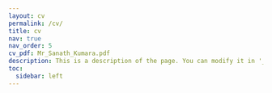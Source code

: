```yaml
---
layout: cv
permalink: /cv/
title: cv
nav: true
nav_order: 5
cv_pdf: Mr_Sanath_Kumara.pdf
description: This is a description of the page. You can modify it in '_pages/cv.md'. You can also change or remove the top pdf download button.
toc:
  sidebar: left
---
```

